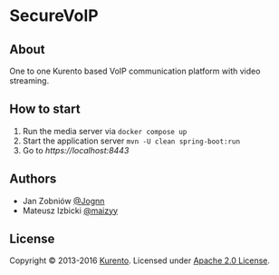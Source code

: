 SecureVoIP
====================

About
-------------------------
One to one Kurento based VoIP communication platform with video streaming.


How to start
------------------------
1) Run the media server via `docker compose up`
2) Start the application server `mvn -U clean spring-boot:run`
3) Go to *https://localhost:8443*

Authors
-------------------------

- Jan Zobniów [@Jognn](https://github.com/Jognn)
- Mateusz Izbicki [@maizyy](https://github.com/maizyy)

License
------------------------
Copyright © 2013-2016 [Kurento]. Licensed under [Apache 2.0 License].


[Apache 2.0 License]: http://www.apache.org/licenses/LICENSE-2.0

[Kurento]: http://kurento.org
